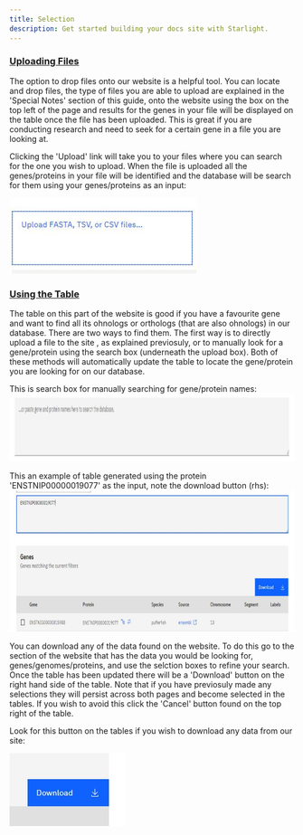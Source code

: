 ```yaml
---
title: Selection 
description: Get started building your docs site with Starlight.
---
```


### <u> Uploading Files </u>

The option to drop files onto our website is a helpful tool. You can locate and drop files, the type of files you are able to upload are explained in the 'Special Notes' section of this guide, onto the website using the box on the top left of the page and results for the genes in your file will be displayed on the table once the file has been uploaded. This is great if you are conducting research and need to seek for a certain gene in a file you are looking at.

Clicking the 'Upload' link will take you to your files where you can search for the one you wish to upload. When the file is uploaded all the genes/proteins in your file will be identified and the database will be search for them using your genes/proteins as an input:

 <img src="/src/assets/selection_upload.jpg">

 
### <u> Using the Table</u>

The table on this part of the website is good if you have a favourite gene and want to find all its ohnologs or orthologs (that are also ohnologs) in our database. There are two ways to find them. The first way is to directly upload a file to the site , as explained previosuly, or to manually look for a gene/protein using the search box (underneath the upload box). Both of these methods will automatically update the table to locate the gene/protein you are looking for on our database. 

This is search box for manually searching for gene/protein names:
 <img src="/src/assets/selection_paste.jpg"
 width="1000"
 height="120"/>

 This an example of table generated using the protein 'ENSTNIP00000019077' as the input, note the download button (rhs):
<img src="/src/assets/selection_table.jpg"
width="1100"
height="250" />

You can download any of the data found on the website. To do this go to the section of the website that has the data you would be looking for, genes/genomes/proteins, and use the selction boxes to refine your search. Once the table has been updated there will be a 'Download' button on the right hand side of the table. Note that if you have previosuly made any selections they will persist across both pages and become selected in the tables. If you wish to avoid this click the 'Cancel' button found on the top right of the table.

Look for this button on the tables if you wish to download any data from our site:

<img src="/src/assets/download.jpg">

